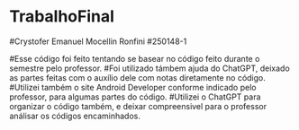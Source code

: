 # TrabalhoFinal

#Crystofer Emanuel Mocellin Ronfini
#250148-1

#Esse código foi feito tentando se basear no código feito durante o semestre pelo professor. 
#Foi utilizado támbem ajuda do ChatGPT, deixado as partes feitas com o auxílio dele com notas diretamente no código.
#Utilizei também o site Android Developer conforme indicado pelo professor, para algumas partes do código. 
#Utilizei o ChatGPT para organizar o código também, e deixar compreensivel para o professor análisar os códigos encaminhados.

